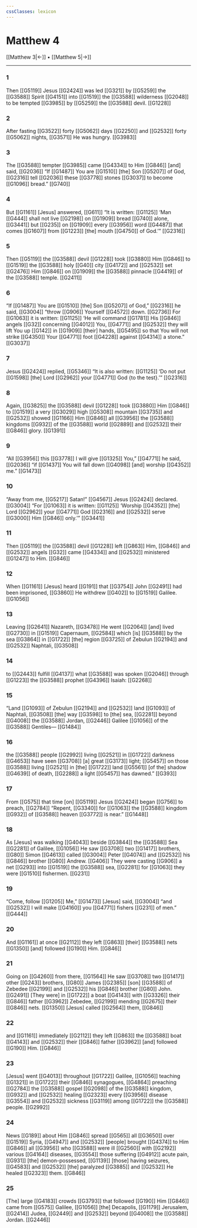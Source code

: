 ```yaml
---
cssClasses: lexicon
---
```


# Matthew 4

[[Matthew 3|←]] • [[Matthew 5|→]]

---

### 1
Then [[G5119]] Jesus [[G2424]] was led [[G321]] by [[G5259]] the [[G3588]] Spirit [[G4151]] into [[G1519]] the [[G3588]] wilderness [[G2048]] to be tempted [[G3985]] by [[G5259]] the [[G3588]] devil. [[G1228]]

### 2
After fasting [[G3522]] forty [[G5062]] days [[G2250]] and [[G2532]] forty [[G5062]] nights, [[G3571]] He was hungry. [[G3983]]

### 3
The [[G3588]] tempter [[G3985]] came [[G4334]] to Him [[G846]] [and] said, [[G2036]] “If [[G1487]] You are [[G1510]] [the] Son [[G5207]] of God, [[G2316]] tell [[G2036]] these [[G3778]] stones [[G3037]] to become [[G1096]] bread.” [[G740]]

### 4
But [[G1161]] [Jesus] answered, [[G611]] “It is written: [[G1125]] ‘Man [[G444]] shall not live [[G2198]] on [[G1909]] bread [[G740]] alone, [[G3441]] but [[G235]] on [[G1909]] every [[G3956]] word [[G4487]] that comes [[G1607]] from [[G1223]] [the] mouth [[G4750]] of God.’” [[G2316]]

### 5
Then [[G5119]] the [[G3588]] devil [[G1228]] took [[G3880]] Him [[G846]] to [[G1519]] the [[G3588]] holy [[G40]] city [[G4172]] and [[G2532]] set [[G2476]] Him [[G846]] on [[G1909]] the [[G3588]] pinnacle [[G4419]] of the [[G3588]] temple. [[G2411]]

### 6
“If [[G1487]] You are [[G1510]] [the] Son [[G5207]] of God,” [[G2316]] he said, [[G3004]] “throw [[G906]] Yourself [[G4572]] down. [[G2736]] For [[G1063]] it is written: [[G1125]] ‘He will command [[G1781]] His [[G846]] angels [[G32]] concerning [[G4012]] You, [[G4771]] and [[G2532]] they will lift You up [[G142]] in [[G1909]] [their] hands, [[G5495]] so that You will not strike [[G4350]] Your [[G4771]] foot [[G4228]] against [[G4314]] a stone.” [[G3037]]

### 7
Jesus [[G2424]] replied, [[G5346]] “It is also written: [[G1125]] ‘Do not put [[G1598]] [the] Lord [[G2962]] your [[G4771]] God {to the test}.’” [[G2316]]

### 8
Again, [[G3825]] the [[G3588]] devil [[G1228]] took [[G3880]] Him [[G846]] to [[G1519]] a very [[G3029]] high [[G5308]] mountain [[G3735]] and [[G2532]] showed [[G1166]] Him [[G846]] all [[G3956]] the [[G3588]] kingdoms [[G932]] of the [[G3588]] world [[G2889]] and [[G2532]] their [[G846]] glory. [[G1391]]

### 9
“All [[G3956]] this [[G3778]] I will give [[G1325]] You,” [[G4771]] he said, [[G2036]] “if [[G1437]] You will fall down [[G4098]] [and] worship [[G4352]] me.” [[G1473]]

### 10
“Away from me, [[G5217]] Satan!” [[G4567]] Jesus [[G2424]] declared. [[G3004]] “For [[G1063]] it is written: [[G1125]] ‘Worship [[G4352]] [the] Lord [[G2962]] your [[G4771]] God [[G2316]] and [[G2532]] serve [[G3000]] Him [[G846]] only.’” [[G3441]]

### 11
Then [[G5119]] the [[G3588]] devil [[G1228]] left [[G863]] Him, [[G846]] and [[G2532]] angels [[G32]] came [[G4334]] and [[G2532]] ministered [[G1247]] to Him. [[G846]]

### 12
When [[G1161]] [Jesus] heard [[G191]] that [[G3754]] John [[G2491]] had been imprisoned, [[G3860]] He withdrew [[G402]] to [[G1519]] Galilee. [[G1056]]

### 13
Leaving [[G2641]] Nazareth, [[G3478]] He went [[G2064]] [and] lived [[G2730]] in [[G1519]] Capernaum, [[G2584]] which [is] [[G3588]] by the sea [[G3864]] in [[G1722]] [the] region [[G3725]] of Zebulun [[G2194]] and [[G2532]] Naphtali, [[G3508]]

### 14
to [[G2443]] fulfill [[G4137]] what [[G3588]] was spoken [[G2046]] through [[G1223]] the [[G3588]] prophet [[G4396]] Isaiah: [[G2268]]

### 15
“Land [[G1093]] of Zebulun [[G2194]] and [[G2532]] land [[G1093]] of Naphtali, [[G3508]] [the] way [[G3598]] to [the] sea, [[G2281]] beyond [[G4008]] the [[G3588]] Jordan, [[G2446]] Galilee [[G1056]] of the [[G3588]] Gentiles— [[G1484]]

### 16
the [[G3588]] people [[G2992]] living [[G2521]] in [[G1722]] darkness [[G4653]] have seen [[G3708]] [a] great [[G3173]] light; [[G5457]] on those [[G3588]] living [[G2521]] in [the] [[G1722]] land [[G5561]] [of the] shadow [[G4639]] of death, [[G2288]] a light [[G5457]] has dawned.” [[G393]]

### 17
From [[G575]] that time [on] [[G5119]] Jesus [[G2424]] began [[G756]] to preach, [[G2784]] “Repent, [[G3340]] for [[G1063]] the [[G3588]] kingdom [[G932]] of [[G3588]] heaven [[G3772]] is near.” [[G1448]]

### 18
As [Jesus] was walking [[G4043]] beside [[G3844]] the [[G3588]] Sea [[G2281]] of Galilee, [[G1056]] He saw [[G3708]] two [[G1417]] brothers, [[G80]] Simon [[G4613]] called [[G3004]] Peter [[G4074]] and [[G2532]] his [[G846]] brother [[G80]] Andrew. [[G406]] They were casting [[G906]] a net [[G293]] into [[G1519]] the [[G3588]] sea, [[G2281]] for [[G1063]] they were [[G1510]] fishermen. [[G231]]

### 19
“Come, follow [[G1205]] Me,” [[G1473]] [Jesus] said, [[G3004]] “and [[G2532]] I will make [[G4160]] you [[G4771]] fishers [[G231]] of men.” [[G444]]

### 20
And [[G1161]] at once [[G2112]] they left [[G863]] [their] [[G3588]] nets [[G1350]] [and] followed [[G190]] Him. [[G846]]

### 21
Going on [[G4260]] from there, [[G1564]] He saw [[G3708]] two [[G1417]] other [[G243]] brothers, [[G80]] James [[G2385]] [son] [[G3588]] of Zebedee [[G2199]] and [[G2532]] his [[G846]] brother [[G80]] John. [[G2491]] [They were] in [[G1722]] a boat [[G4143]] with [[G3326]] their [[G846]] father [[G3962]] Zebedee, [[G2199]] mending [[G2675]] their [[G846]] nets. [[G1350]] [Jesus] called [[G2564]] them, [[G846]]

### 22
and [[G1161]] immediately [[G2112]] they left [[G863]] the [[G3588]] boat [[G4143]] and [[G2532]] their [[G846]] father [[G3962]] [and] followed [[G190]] Him. [[G846]]

### 23
[Jesus] went [[G4013]] throughout [[G1722]] Galilee, [[G1056]] teaching [[G1321]] in [[G1722]] their [[G846]] synagogues, [[G4864]] preaching [[G2784]] the [[G3588]] gospel [[G2098]] of the [[G3588]] kingdom, [[G932]] and [[G2532]] healing [[G2323]] every [[G3956]] disease [[G3554]] and [[G2532]] sickness [[G3119]] among [[G1722]] the [[G3588]] people. [[G2992]]

### 24
News [[G189]] about Him [[G846]] spread [[G565]] all [[G3650]] over [[G1519]] Syria, [[G4947]] and [[G2532]] [people] brought [[G4374]] to Him [[G846]] all [[G3956]] who [[G3588]] were ill [[G2560]] with [[G2192]] various [[G4164]] diseases, [[G3554]] those suffering [[G4912]] acute pain, [[G931]] [the] demon-possessed, [[G1139]] [those] having seizures, [[G4583]] and [[G2532]] [the] paralyzed [[G3885]] and [[G2532]] He healed [[G2323]] them. [[G846]]

### 25
[The] large [[G4183]] crowds [[G3793]] that followed [[G190]] Him [[G846]] came from [[G575]] Galilee, [[G1056]] [the] Decapolis, [[G1179]] Jerusalem, [[G2414]] Judea, [[G2449]] and [[G2532]] beyond [[G4008]] the [[G3588]] Jordan. [[G2446]]

